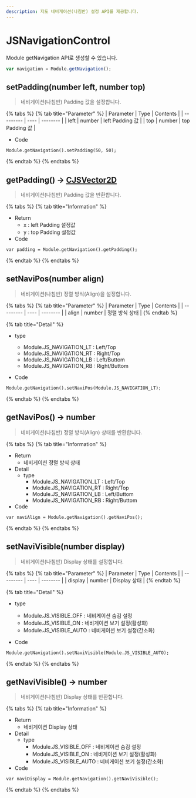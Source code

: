 ```yaml
---
description: 지도 네비게이션(나침반) 설정 API를 제공합니다.
---
```


# JSNavigationControl

Module getNavigation API로 생성할 수 있습니다.

```javascript
var navigation = Module.getNavigation();
```

## setPadding(number left, number top)

> 네비게이션(나침반) Padding 값을 설정합니다.

{% tabs %}
{% tab title="Parameter" %}
| Parameter | Type | Contents |
| --------- | ---- | -------- |
| left | number  | left Padding 값  |
| top | number  | top Padding 값  |

* Code&#x20;
```
Module.getNavigation().setPadding(50, 50);
```

{% endtab %}
{% endtabs %}

## getPadding() → [CJSVector2D](CJSVector2D.md)

> 네비게이션(나침반) Padding 값을 반환합니다.

{% tabs %}
{% tab title="Information" %}
* Return
  * x : left Padding 설정값
  * y : top Padding 설정값
* Code&#x20;
```
var padding = Module.getNavigation().getPadding();
```

{% endtab %}
{% endtabs %}

## setNaviPos(number align)

> 네비게이션(나침반) 정렬 방식(Align)을 설정합니다.

{% tabs %}
{% tab title="Parameter" %}
| Parameter | Type | Contents |
| --------- | ---- | -------- |
| align | number  | 정렬 방식 상태  |
{% endtab %}

{% tab title="Detail" %}
* type
  * Module.JS_NAVIGATION_LT : Left/Top
  * Module.JS_NAVIGATION_RT : Right/Top
  * Module.JS_NAVIGATION_LB : Left/Buttom
  * Module.JS_NAVIGATION_RB : Right/Buttom
	
* Code&#x20;
```
Module.getNavigation().setNaviPos(Module.JS_NAVIGATION_LT);
```

{% endtab %}
{% endtabs %}

## getNaviPos() → number

> 네비게이션(나침반) 정렬 방식(Align) 상태를 반환합니다.

{% tabs %}
{% tab title="Information" %}
* Return
  * 네비게이션 정렬 방식 상태
* Detail
  * type
    * Module.JS_NAVIGATION_LT : Left/Top
	* Module.JS_NAVIGATION_RT : Right/Top
	* Module.JS_NAVIGATION_LB : Left/Buttom
	* Module.JS_NAVIGATION_RB : Right/Buttom
* Code&#x20;
```
var naviAlign = Module.getNavigation().getNaviPos();
```

{% endtab %}
{% endtabs %}

## setNaviVisible(number display)

> 네비게이션(나침반) Display 상태를 설정합니다.

{% tabs %}
{% tab title="Parameter" %}
| Parameter | Type | Contents |
| --------- | ---- | -------- |
| display | number  | Display 상태  |
{% endtab %}

{% tab title="Detail" %}
* type
  * Module.JS_VISIBLE_OFF : 네비게이션 숨김 설정
  * Module.JS_VISIBLE_ON : 네비게이션 보기 설정(활성화)
  * Module.JS_VISIBLE_AUTO : 네비게이션 보기 설정(간소화)
  
* Code&#x20;
```
Module.getNavigation().setNaviVisible(Module.JS_VISIBLE_AUTO);
```

{% endtab %}
{% endtabs %}

## getNaviVisible() → number

> 네비게이션(나침반) Display 상태를 반환합니다.

{% tabs %}
{% tab title="Information" %}
* Return
  * 네비게이션 Display 상태
* Detail
  * type
    * Module.JS_VISIBLE_OFF : 네비게이션 숨김 설정
	* Module.JS_VISIBLE_ON : 네비게이션 보기 설정(활성화)
	* Module.JS_VISIBLE_AUTO : 네비게이션 보기 설정(간소화)
* Code&#x20;
```
var naviDisplay = Module.getNavigation().getNaviVisible();
```

{% endtab %}
{% endtabs %}